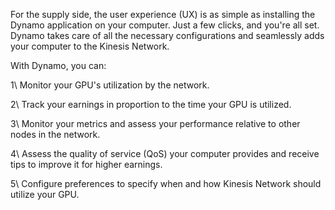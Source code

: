 For the supply side, the user experience (UX) is as simple as installing the Dynamo application on your computer. Just a few clicks, and you're all set. Dynamo takes care of all the necessary configurations and seamlessly adds your computer to the Kinesis Network.

With Dynamo, you can:

1\ Monitor your GPU's utilization by the network.

2\ Track your earnings in proportion to the time your GPU is utilized.

3\ Monitor your metrics and assess your performance relative to other nodes in the network.

4\ Assess the quality of service (QoS) your computer provides and receive tips to improve it for higher earnings.

5\ Configure preferences to specify when and how Kinesis Network should utilize your GPU.
